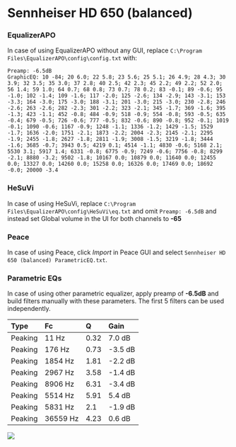 # Sennheiser HD 650 (balanced)

### EqualizerAPO
In case of using EqualizerAPO without any GUI, replace `C:\Program Files\EqualizerAPO\config\config.txt`
with:
```
Preamp: -6.5dB
GraphicEQ: 10 -84; 20 6.0; 22 5.8; 23 5.6; 25 5.1; 26 4.9; 28 4.3; 30 3.9; 32 3.5; 35 3.0; 37 2.8; 40 2.5; 42 2.3; 45 2.2; 49 2.2; 52 2.0; 56 1.4; 59 1.0; 64 0.7; 68 0.8; 73 0.7; 78 0.2; 83 -0.1; 89 -0.6; 95 -1.0; 102 -1.4; 109 -1.6; 117 -2.0; 125 -2.6; 134 -2.9; 143 -3.1; 153 -3.3; 164 -3.0; 175 -3.0; 188 -3.1; 201 -3.0; 215 -3.0; 230 -2.8; 246 -2.6; 263 -2.6; 282 -2.3; 301 -2.2; 323 -2.1; 345 -1.7; 369 -1.6; 395 -1.3; 423 -1.1; 452 -0.8; 484 -0.9; 518 -0.9; 554 -0.8; 593 -0.5; 635 -0.4; 679 -0.5; 726 -0.6; 777 -0.5; 832 -0.6; 890 -0.8; 952 -0.1; 1019 -0.1; 1090 -0.6; 1167 -0.9; 1248 -1.1; 1336 -1.2; 1429 -1.5; 1529 -1.7; 1636 -2.0; 1751 -2.1; 1873 -2.2; 2004 -2.3; 2145 -2.1; 2295 -1.9; 2455 -1.8; 2627 -1.8; 2811 -1.9; 3008 -1.5; 3219 -1.8; 3444 -1.6; 3685 -0.7; 3943 0.5; 4219 0.1; 4514 -1.1; 4830 -0.6; 5168 2.1; 5530 3.1; 5917 1.4; 6331 -0.8; 6775 -0.9; 7249 -0.6; 7756 -0.8; 8299 -2.1; 8880 -3.2; 9502 -1.8; 10167 0.0; 10879 0.0; 11640 0.0; 12455 0.0; 13327 0.0; 14260 0.0; 15258 0.0; 16326 0.0; 17469 0.0; 18692 -0.0; 20000 -3.4
```

### HeSuVi
In case of using HeSuVi, replace `C:\Program Files\EqualizerAPO\config\HeSuVi\eq.txt` and omit `Preamp:
-6.5dB` and instead set Global volume in the UI for both channels to **-65**

### Peace
In case of using Peace, click *Import* in Peace GUI and select `Sennheiser HD 650 (balanced) ParametricEQ.txt`.

### Parametric EQs
In case of using other parametric equalizer, apply preamp of **-6.5dB** and build filters manually with
these parameters. The first 5 filters can be used independently.

| Type    | Fc       |    Q | Gain    |
|:--------|:---------|:-----|:--------|
| Peaking | 11 Hz    | 0.32 | 7.0 dB  |
| Peaking | 176 Hz   | 0.73 | -3.5 dB |
| Peaking | 1854 Hz  | 1.81 | -2.2 dB |
| Peaking | 2967 Hz  | 3.58 | -1.4 dB |
| Peaking | 8906 Hz  | 6.31 | -3.4 dB |
| Peaking | 5514 Hz  | 5.91 | 5.4 dB  |
| Peaking | 5831 Hz  | 2.1  | -1.9 dB |
| Peaking | 36559 Hz | 4.23 | 0.6 dB  |

![](https://raw.githubusercontent.com/jaakkopasanen/AutoEq/master/results/headphonecom/sbaf-serious/Sennheiser%20HD%20650%20(balanced)/Sennheiser%20HD%20650%20(balanced).png)